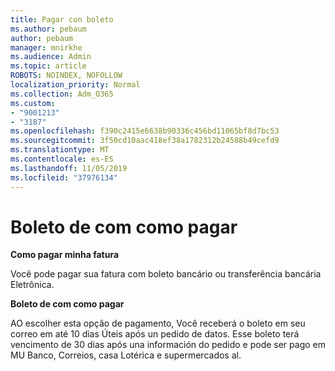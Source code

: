 ```yaml
---
title: Pagar con boleto
ms.author: pebaum
author: pebaum
manager: mnirkhe
ms.audience: Admin
ms.topic: article
ROBOTS: NOINDEX, NOFOLLOW
localization_priority: Normal
ms.collection: Adm_O365
ms.custom:
- "9001213"
- "3187"
ms.openlocfilehash: f390c2415e6638b90336c456bd11065bf8d7bc53
ms.sourcegitcommit: 3f50cd10aac418ef38a1782312b24588b49cefd9
ms.translationtype: MT
ms.contentlocale: es-ES
ms.lasthandoff: 11/05/2019
ms.locfileid: "37976134"
---
```

# <a name="como-pagar-com-boleto"></a>Boleto de com como pagar

**Como pagar minha fatura**

Você pode pagar sua fatura com boleto bancário ou transferência bancária Eletrônica.

**Boleto de com como pagar**

AO escolher esta opção de pagamento, Você receberá o boleto em seu correo em até 10 dias Úteis após un pedido de datos. Esse boleto terá vencimento de 30 dias após una información do pedido e pode ser pago em MU Banco, Correios, casa Lotérica e supermercados al. 